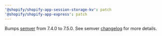```yaml
---
'@shopify/shopify-app-session-storage-kv': patch
'@shopify/shopify-app-express': patch
---
```


Bumps [semver](https://github.com/npm/node-semver) from 7.4.0 to 7.5.0. See semver [changelog](https://github.com/npm/node-semver/blob/main/CHANGELOG.md) for more details.
